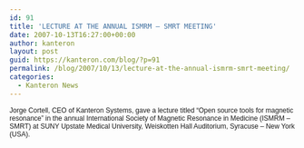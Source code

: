 ```yaml
---
id: 91
title: 'LECTURE AT THE ANNUAL ISMRM – SMRT MEETING'
date: 2007-10-13T16:27:00+00:00
author: kanteron
layout: post
guid: https://kanteron.com/blog/?p=91
permalink: /blog/2007/10/13/lecture-at-the-annual-ismrm-smrt-meeting/
categories:
  - Kanteron News
---
```

<p style="font: normal normal normal 12px/normal Helvetica;margin: 0px">
  Jorge Cortell, CEO of Kanteron Systems, gave a lecture titled “Open source tools for magnetic resonance” in the annual International Society of Magnetic Resonance in Medicine (ISMRM – SMRT) at SUNY Upstate Medical University, Weiskotten Hall Auditorium, Syracuse – New York (USA).
</p>

<font size="3" face="Helvetica, 'Times New Roman', Times, serif" class="Apple-style-span"><span style="font-size: 12px;line-height: normal" class="Apple-style-span"></span></font>
